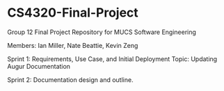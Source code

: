 # CS4320-Final-Project
Group 12 Final Project Repository for MUCS Software Engineering 

Members: 
Ian Miller, Nate Beattie, Kevin Zeng

Sprint 1:
Requirements, Use Case, and Initial Deployment 
Topic: Updating Augur Documentation

Sprint 2:
Documentation design and outline. 
